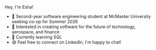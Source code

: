 Hey, I'm Esha!

- 👋 Second-year software engineering student at McMaster University seeking co-op for Summer 2026
- 🚀 Interested in creating software for the future of technology, aerospace, and finance
- 🌱 Currently learning SQL
- 😄 Feel free to connect on LinkedIn, I'm happy to chat!


